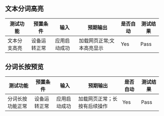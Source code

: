 ## 文本分词高亮

| 测试功能   | 预置条件     | 输入         | 预期输出          | 是否自动 | 测试结果 |
|--------| ------------ | ------------ |---------------| -------- | -------- |
| 文本分支高亮 | 设备运转正常 | 应用启动成功 | 加载网页正常;文本高亮显示 | Yes      | Pass     |

## 分词长按预览

| 测试功能     | 预置条件     | 输入         | 预期输出           | 是否自动 | 测试结果 |
|----------| ------------ | ------------ |----------------| -------- | -------- |
| 分词长按功能正常 | 设备运转正常 | 应用启动成功 | 加载网页正常；长按有后续操作 | Yes      | Pass     |
